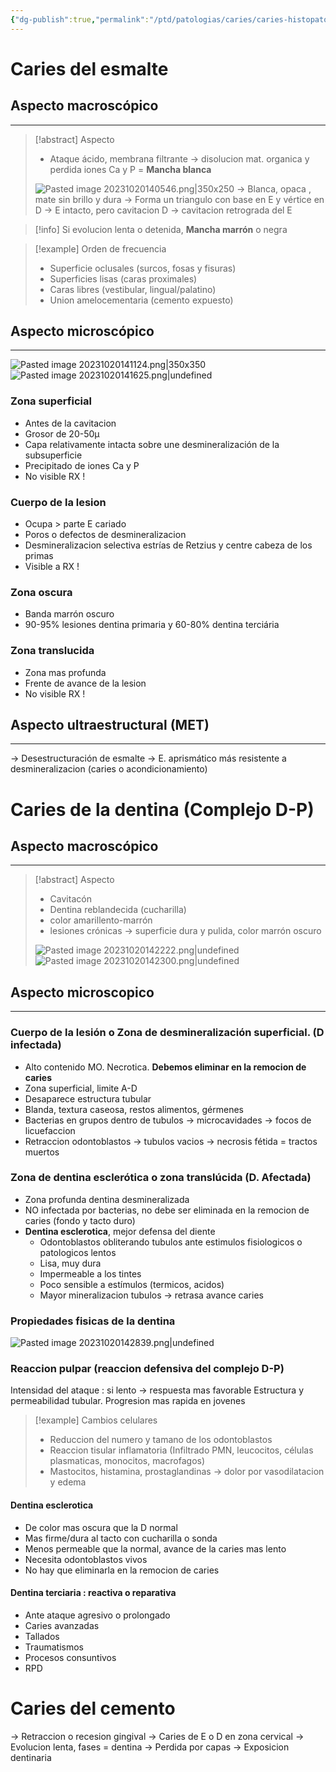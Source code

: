 ```yaml
---
{"dg-publish":true,"permalink":"/ptd/patologias/caries/caries-histopatologia/"}
---
```


# Caries del esmalte

## Aspecto macroscópico
---
> [!abstract] Aspecto 
> - Ataque ácido, membrana filtrante → disolucion mat. organica y perdida iones Ca y P = **Mancha blanca**
> 
> ![Pasted image 20231020140546.png|350x250](/img/user/Cirugia%20Bucal%20I/Medias/Pasted%20image%2020231020140546.png)
> → Blanca, opaca , mate sin brillo y dura
> → Forma un triangulo con base en E y vértice en D
> → E intacto, pero cavitacion D → cavitacion retrograda del E 

> [!info] 
> Si evolucion lenta o detenida, **Mancha marrón** o negra

> [!example] Orden de frecuencia
> - Superficie oclusales (surcos, fosas y fisuras)
> - Superficies lisas (caras proximales)
> - Caras libres (vestibular, lingual/palatino)
> - Union amelocementaria (cemento expuesto)

## Aspecto microscópico
---
![Pasted image 20231020141124.png|350x350](/img/user/Cirugia%20Bucal%20I/Medias/Pasted%20image%2020231020141124.png)
![Pasted image 20231020141625.png|undefined](/img/user/Cirugia%20Bucal%20I/Medias/Pasted%20image%2020231020141625.png)

### Zona superficial 
- Antes de la cavitacion
- Grosor de 20-50µ
- Capa relativamente intacta sobre une desmineralización de la subsuperficie
- Precipitado de iones Ca y P
- No visible RX !

### Cuerpo de la lesion
- Ocupa > parte E cariado
- Poros o defectos de desmineralizacion
- Desmineralizacion selectiva estrías de Retzius y centre cabeza de los primas
- Visible a RX !

### Zona oscura
- Banda marrón oscuro
- 90-95% lesiones dentina primaria y 60-80% dentina terciária

### Zona translucida
- Zona mas profunda
- Frente de avance de la lesion
- No visible RX !


## Aspecto ultraestructural (MET)
---

→ Desestructuración de esmalte
→ E. aprismático más resistente a desmineralizacion (caries o acondicionamiento)



# Caries de la dentina (Complejo D-P)



## Aspecto macroscópico
---
> [!abstract] Aspecto 
> - Cavitacón
> - Dentina reblandecida (cucharilla)
> - color amarillento-marrón
> - lesiones crónicas → superficie dura y pulida, color marrón oscuro
> 
>  ![Pasted image 20231020142222.png|undefined](/img/user/Cirugia%20Bucal%20I/Medias/Pasted%20image%2020231020142222.png)
>  ![Pasted image 20231020142300.png|undefined](/img/user/Cirugia%20Bucal%20I/Medias/Pasted%20image%2020231020142300.png)

## Aspecto microscopico
---

### Cuerpo de la lesión o Zona de desmineralización superficial. (D infectada)

- Alto contenido MO. Necrotica. **Debemos eliminar en la remocion de caries**
- Zona superficial, limite A-D
- Desaparece estructura tubular
- Blanda, textura caseosa, restos alimentos, gérmenes
- Bacterias en grupos dentro de tubulos → microcavidades → focos de licuefaccion
- Retraccion odontoblastos → tubulos vacios → necrosis fétida = tractos muertos

### Zona de dentina esclerótica o zona translúcida (D. Afectada)

- Zona profunda dentina desmineralizada
- NO infectada por bacterias, no debe ser eliminada en la remocion de caries (fondo y tacto duro)
- **Dentina esclerotica**, mejor defensa del diente
	- Odontoblastos obliterando tubulos ante estimulos fisiologicos o patologicos lentos 
	- Lisa, muy dura
	- Impermeable a los tintes
	- Poco sensible a estímulos (termicos, acidos)
	- Mayor mineralizacion tubulos → retrasa avance caries

### Propiedades fisicas de la dentina 

![Pasted image 20231020142839.png|undefined](/img/user/Cirugia%20Bucal%20I/Medias/Pasted%20image%2020231020142839.png)

### Reaccion pulpar (reaccion defensiva del complejo D-P)

Intensidad del ataque : si lento → respuesta mas favorable
Estructura y permeabilidad tubular. Progresion mas rapida en jovenes

> [!example] Cambios celulares
> - Reduccion del numero y tamano de los odontoblastos
> - Reaccion tisular inflamatoria (Infiltrado PMN, leucocitos, células plasmaticas, monocitos, macrofagos)
> - Mastocitos, histamina, prostaglandinas → dolor por vasodilatacion y edema

#### Dentina esclerotica

- De color mas oscura que la D normal
- Mas firme/dura al tacto con cucharilla o sonda
- Menos permeable que la normal, avance de la caries mas lento
- Necesita odontoblastos vivos
- No hay que eliminarla en la remocion de caries

#### Dentina terciaria : reactiva o reparativa

- Ante ataque agresivo o prolongado
- Caries avanzadas
- Tallados
- Traumatismos
- Procesos consuntivos
- RPD


# Caries del cemento

→ Retraccion o recesion gingival
→ Caries de E o D en zona cervical
→  Evolucion lenta, fases = dentina
→ Perdida por capas 
→ Exposicion dentinaria